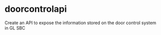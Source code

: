 # doorcontrolapi
Create an API to expose the information stored on the door control system in GL SBC
